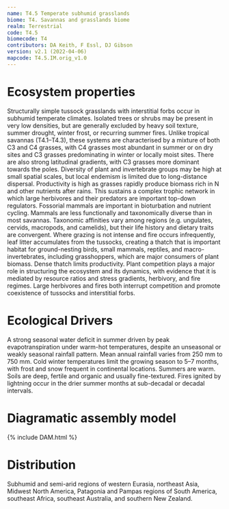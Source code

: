 ```yaml
---
name: T4.5 Temperate subhumid grasslands
biome: T4. Savannas and grasslands biome
realm: Terrestrial
code: T4.5
biomecode: T4
contributors: DA Keith, F Essl, DJ Gibson
version: v2.1 (2022-04-06)
mapcode: T4.5.IM.orig_v1.0
---
```

# Ecosystem properties

Structurally simple tussock grasslands with interstitial forbs occur in subhumid temperate climates. Isolated trees or shrubs may be present in very low densities, but are generally excluded by heavy soil texture, summer drought, winter frost, or recurring summer fires. Unlike tropical savannas (T4.1–T4.3), these systems are characterised by a mixture of both C3 and C4 grasses, with C4 grasses most abundant in summer or on dry sites and C3 grasses predominating in winter or locally moist sites. There are also strong latitudinal gradients, with C3 grasses more dominant towards the poles. Diversity of plant and invertebrate groups may be high at small spatial scales, but local endemism is limited due to long-distance dispersal. Productivity is high as grasses rapidly produce biomass rich in N and other nutrients after rains. This sustains a complex trophic network in which large herbivores and their predators are important top-down regulators. Fossorial mammals are important in bioturbation and nutrient cycling. Mammals are less functionally and taxonomically diverse than in most savannas. Taxonomic affinities vary among regions (e.g. ungulates, cervids, macropods, and camelids), but their life history and dietary traits are convergent. Where grazing is not intense and fire occurs infrequently, leaf litter accumulates from the tussocks, creating a thatch that is important habitat for ground-nesting birds, small mammals, reptiles, and macro-invertebrates, including grasshoppers, which are major consumers of plant biomass. Dense thatch limits productivity. Plant competition plays a major role in structuring the ecosystem and its dynamics, with evidence that it is mediated by resource ratios and stress gradients, herbivory, and fire regimes. Large herbivores and fires both interrupt competition and promote coexistence of tussocks and interstitial forbs.

# Ecological Drivers

A strong seasonal water deficit in summer driven by peak evapotranspiration under warm-hot temperatures, despite an unseasonal or weakly seasonal rainfall pattern. Mean annual rainfall varies from 250 mm to 750 mm. Cold winter temperatures limit the growing season to 5–7 months, with frost and snow frequent in continental locations. Summers are warm. Soils are deep, fertile and organic and usually fine-textured. Fires ignited by lightning occur in the drier summer months at sub-decadal or decadal intervals.

# Diagramatic assembly model

{% include DAM.html %}

# Distribution

Subhumid and semi-arid regions of western Eurasia, northeast Asia, Midwest North America, Patagonia and Pampas regions of South America, southeast Africa, southeast Australia, and southern New Zealand.


